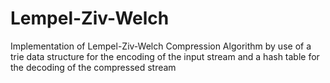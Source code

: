 # Lempel-Ziv-Welch
Implementation of Lempel-Ziv-Welch Compression Algorithm by use of a trie data structure for the encoding of the input stream and a 
hash table for the decoding of the compressed stream
